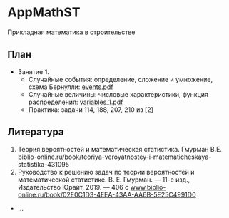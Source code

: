 # AppMathST
Прикладная математика в строительстве

## План
- Занятие 1. 
  - Случайные события: определение, сложение и умножение, схема Бернулли: [events.pdf](https://github.com/VetrovSV/AppMathST/blob/master/events.pdf?raw=true)
  - Случайные величины: числовые характеристики, функция распределения: [variables_1.pdf](https://github.com/VetrovSV/AppMathST/blob/master/variables_1.pdf?raw=true)
  - Практика: задачи 114, 188, 207, 210 из [2]




## Литература
1. Теория вероятностей и математическая статистика.
Гмурман В.Е. biblio-online.ru/book/teoriya-veroyatnostey-i-matematicheskaya-statistika-431095
2. Руководство к решению задач по теории вероятностей и
математической статистике. В. Е. Гмурман. — 11-е изд.,
Издательство Юрайт, 2019. — 406 с www.biblio-online.ru/book/02E0C1D3-4EEA-43AA-AA6B-5E25C4991D0
- ...
